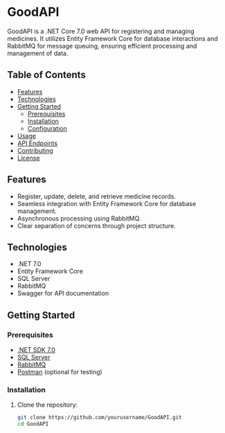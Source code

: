 # GoodAPI

GoodAPI is a .NET Core 7.0 web API for registering and managing medicines. It utilizes Entity Framework Core for database interactions and RabbitMQ for message queuing, ensuring efficient processing and management of data.

## Table of Contents

- [Features](#features)
- [Technologies](#technologies)
- [Getting Started](#getting-started)
  - [Prerequisites](#prerequisites)
  - [Installation](#installation)
  - [Configuration](#configuration)
- [Usage](#usage)
- [API Endpoints](#api-endpoints)
- [Contributing](#contributing)
- [License](#license)

## Features

- Register, update, delete, and retrieve medicine records.
- Seamless integration with Entity Framework Core for database management.
- Asynchronous processing using RabbitMQ.
- Clear separation of concerns through project structure.

## Technologies

- .NET 7.0
- Entity Framework Core
- SQL Server
- RabbitMQ
- Swagger for API documentation

## Getting Started

### Prerequisites

- [.NET SDK 7.0](https://dotnet.microsoft.com/download/dotnet/7.0)
- [SQL Server](https://www.microsoft.com/en-us/sql-server/sql-server-downloads)
- [RabbitMQ](https://www.rabbitmq.com/download.html)
- [Postman](https://www.postman.com/) (optional for testing)

### Installation

1. Clone the repository:

   ```bash
   git clone https://github.com/yourusername/GoodAPI.git
   cd GoodAPI
